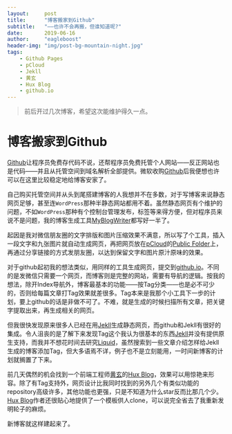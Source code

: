 ```yaml
---
layout:     post
title:      "博客搬家到Github"
subtitle:   "——也许不会再搬，但谁知道呢?"
date:       2019-06-16
author:     "eagleboost"
header-img: "img/post-bg-mountain-night.jpg"
tags:
    - Github Pages
    - pCloud
    - Jekll
    - 黄玄
    - Hux Blog
    - github.io
---
```


> 前后开过几次博客，希望这次能维护得久一点。

# 博客搬家到Github

[Github](https://github.com/)让程序员免费存代码不说，还帮程序员免费托管个人网站——反正网站也是代码——并且从托管空间到域名解析全部提供。微软收购[Github](https://github.com/)后我便想也许可以在这里比较稳定地给博客安家了。

自己购买托管空间并从头到尾搭建博客的人我想并不在多数，对于写博客来说静态网页足够，甚至连`WordPress`那种半静态网站都用不着。虽然静态网页有个维护的问题，不如`WordPress`那种有个控制台管理发布，标签等来得方便，但对程序员来说不是问题，我的博客生成工具[MyBlogWriter](https://filedn.com/lCdMuPWubK2H86dRAWfspRh/Wechat/2018/01/07/MyBlogWriter.html)都写好一半了。

起因是我对微信朋友圈的文字排版和图片压缩效果不满意，所以写了个工具，插入一段文字和九张图片就自动生成网页，再把网页放在[pCloud](https://www.pcloud.com)的[Public Folder](https://www.pcloud.com/help/general-help-center/what-is-the-public-folder)上，再通过分享链接的方式发朋友圈，以达到保留文字和图片原汁原味的效果。

对于github起初我的想法类似，用同样的工具生成网页，提交到[github.io](https://github.com/eagleboost/eagleboost.github.io)。不同的是发微信只需要一个网页，而博客则是完整的网站，需要有导航的逻辑。按我的想法，除开Index导航外，博客最基本的功能——按Tag分类——也是必不可少的，否则给每篇文章打Tag效果就差很多。Tag本来是我那个小工具下一步的计划，要上github的话是非做不可了。不难，就是生成的时候扫描所有文章，把关键字提取出来，再生成相关的网页。

但我很快发现原来很多人已经在用[Jekll](https://jekyllrb.com/)生成静态网页，而github和Jekll有很好的集成。令人沮丧的是了解下来发现Tag这个我认为很基本的东西[Jekll](https://jekyllrb.com/)并没有提供原生支持，而我并不想花时间去研究[Liquid](https://shopify.github.io/liquid/)，虽然搜索到一些文章介绍怎样给Jekll生成的博客添加Tag，但大多语焉不详，例子也不是立刻能用，一时间新博客的计划就搁置了下来。

前几天偶然的机会找到一个前端工程师[黄玄](https://huangxuan.me/about/)的[Hux Blog](https://github.com/Huxpro/huxpro.github.io)，效果可以用惊艳来形容。除了有Tag支持外，网页设计比我同时找到的另外几个有类似功能的repository高级许多，其他功能也更强，只是不知道为什么star反而比那几个少。[Hux Blog](https://github.com/Huxpro/huxpro.github.io)作者还很贴心地提供了一个模板供人clone，可以说完全省去了我重新发明轮子的麻烦。

新博客就这样建起来了。
